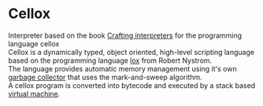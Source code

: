 # Cellox
Interpreter based on the book [Crafting interpreters](https://craftinginterpreters.com/contents.html) for the programming language cellox <br/>
Cellox is a dynamically typed, object oriented, high-level scripting language based on the programming language [lox](https://craftinginterpreters.com/the-lox-language.html) from Robert Nystrom.
<br/>
The language provides automatic memory management using it's own [garbage collector](https://github.com/FrederikTobner/Cellox/wiki/Garbage-Collector) that uses the mark-and-sweep algorithm. <br/>
A cellox program is converted into bytecode and executed by a stack based [virtual machine](https://github.com/FrederikTobner/Cellox/wiki/Virtual-Machine).
